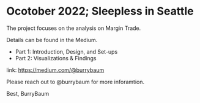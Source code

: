 # Ocotober 2022; Sleepless in Seattle
The project focuses on the analysis on Margin Trade. 

Details can be found in the Medium. 
- Part 1: Introduction, Design, and Set-ups
- Part 2: Visualizations & Findings

link: https://medium.com/@burrybaum

Please reach out to @burrybaum for more inforamtion. 

Best, BurryBaum 
